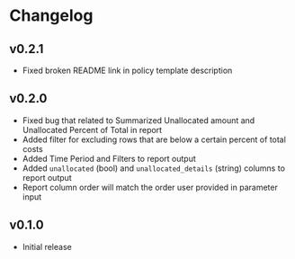 # Changelog

## v0.2.1

- Fixed broken README link in policy template description

## v0.2.0

- Fixed bug that related to Summarized Unallocated amount and Unallocated Percent of Total in report
- Added filter for excluding rows that are below a certain percent of total costs
- Added Time Period and Filters to report output
- Added `unallocated` (bool) and `unallocated_details` (string) columns to report output
- Report column order will match the order user provided in parameter input

## v0.1.0

- Initial release
